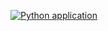 [![Python application](https://github.com/ebagirma/Federated-Learning/actions/workflows/python-app.yml/badge.svg)](https://github.com/ebagirma/Fed-STGODE-Network/actions/workflows/python-app.yml)


